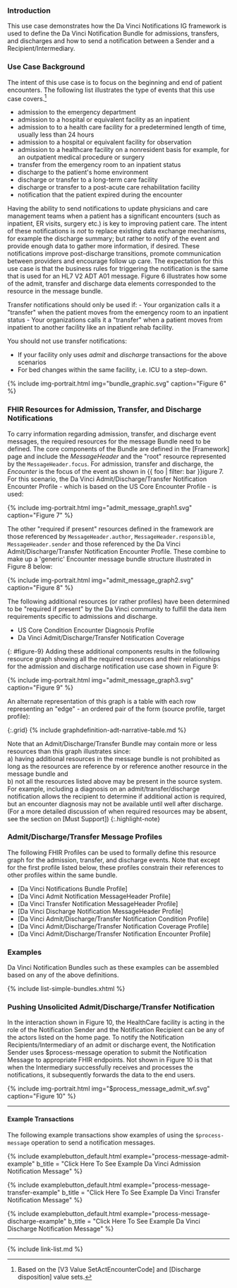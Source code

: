 
###  Introduction

This use case demonstrates how the Da Vinci Notifications IG framework is used to define the Da Vinci Notification Bundle for admissions, transfers, and discharges and how to send a notification between a Sender and a Recipient/Intermediary.

### Use Case Background

The intent of this use case is to focus on the beginning and end of patient encounters.  The following list illustrates the type of events that this use case covers.[^2]

- admission to the emergency department
- admission to a hospital or equivalent facility as an inpatient
- admission to to a health care facility for a predetermined length of time, usually less than 24 hours
- admission to a hospital or equivalent facility for observation
- admission to a healthcare facility on a nonresident basis for example, for an outpatient medical procedure or surgery
- transfer from the emergency room to an inpatient status
- discharge to the patient's home environment
- discharge or transfer to a long-term care facility
- discharge or transfer to a post-acute care rehabilitation facility
- notification that the patient expired during the encounter

Having the ability to send notifications to update physicians and care management teams when a patient has a significant encounters (such as inpatient, ER visits, surgery etc.) is key to improving patient care.  The intent of these notifications is *not* to replace existing data exchange mechanisms, for example the discharge summary; but rather to notify of the event and provide enough data to gather more information, if desired. These notifications improve post-discharge transitions, promote communication between providers and encourage follow up care. The expectation for this use case is that the business rules for triggering the notification is the same that is used for an HL7 V2 ADT A01 message.  Figure 6 illustrates how some of the admit, transfer and discharge data elements corresponded to the resource in the message bundle.

<div markdown ="1" class="bg-info">
Transfer notifications should only be used if:
- Your organization calls it a "transfer" when the patient moves from the emergency room to an inpatient status
- Your organizations calls it a "transfer" when a patient moves from inpatient to another facility like an inpatient rehab facility.

You should not use transfer notifications:
- If your facility only uses *admit* and *discharge* transactions for the above scenarios
- For bed changes within the same facility, i.e. ICU to a step-down.
</div>

{% include img-portrait.html img="bundle_graphic.svg" caption="Figure 6" %}

<!--
The Provider is notified when:

- A Patient is admitted to the hospital for inpatient or emergency care
- A Patient is discharged from the hospital
- A Patient is transferred from one care unit to another
-->

### FHIR Resources for Admission, Transfer, and Discharge Notifications

To carry information regarding admission, transfer, and discharge event messages, the required resources for the message Bundle need to be defined.  The core components of the Bundle are defined in the [Framework] page and include the *MessageHeader* and the "root" resource represented by the  `MessageHeader.focus`.  For admission, transfer and discharge, the *Encounter* is the focus of the event as shown in {{ foo | filter: bar }}igure 7. For this scenario, the Da Vinci Admit/Discharge/Transfer Notification Encounter Profile - which is based on the US Core Encounter Profile - is used:

{% include img-portrait.html img="admit_message_graph1.svg" caption="Figure 7" %}

The other "required if present" resources defined in the framework are those referenced by `MessageHeader.author`, `MessageHeader.responsible`, `MessageHeader.sender` and those referenced by the Da Vinci Admit/Discharge/Transfer Notification Encounter Profile. These combine to make up a 'generic' Encounter message bundle structure illustrated in Figure 8 below:


{% include img-portrait.html img="admit_message_graph2.svg" caption="Figure 8" %}

The following additional resources (or rather profiles) have been determined to be "required if present" by the Da Vinci community to fulfill the data item requirements specific to admissions and discharge.

- US Core Condition Encounter Diagnosis Profile
- Da Vinci Admit/Discharge/Transfer Notification Coverage

{: #figure-9}
Adding these additional components results in the following resource graph showing all the required resources and their relationships for the admission and discharge notification use case shown in Figure 9:

{% include img-portrait.html img="admit_message_graph3.svg" caption="Figure 9" %}

An alternate representation of this graph is a table with each row representing an "edge" - an ordered pair of the form (source profile, target profile):

{:.grid}
{% include graphdefinition-adt-narrative-table.md %}


Note that an Admit/Discharge/Transfer Bundle may contain more or less resources than this graph illustrates since:  
a) having additional resources in the message bundle is not prohibited as long as the resources are reference by or reference another resource in the message bundle and  
b) not all the resources listed above may be present in the source system. For example, including a diagnosis on an admit/transfer/discharge notification allows the recipient to determine if additional action is required, but an encounter diagnosis may not be available until well after discharge. (For a more detailed discussion of when required resources may be absent, see the section on [Must Support])
{:.highlight-note}

### Admit/Discharge/Transfer Message Profiles

The following FHIR Profiles can be used to formally define this resource graph for the admission, transfer, and discharge events.  Note that except for the first profile listed below, these profiles constrain their references to other profiles within the same bundle.

- [Da Vinci Notifications Bundle Profile]
- [Da Vinci Admit Notification MessageHeader Profile]
- [Da Vinci Transfer Notification MessageHeader Profile]
- [Da Vinci Discharge Notification MessageHeader Profile]
- [Da Vinci Admit/Discharge/Transfer Notification Condition Profile]
- [Da Vinci Admit/Discharge/Transfer Notification Coverage Profile]
- [Da Vinci Admit/Discharge/Transfer Notification Encounter Profile]

<!--
#### MessageDefinition and GraphDefinition
{:.no_toc}

The Following MessageDefinition and GraphDefinition can be used to formally define this resource graph for the admission, transfer and discharge event:

**MessageDefinition**

{% include list-simple-messagedefinitions.xhtml %}

**GraphDefinition**

{% include list-simple-graphdefinitions.xhtml %}

-->
<!--
- \* it is questionable whether Encounter.diagnosis.condition has been implemented by the EHR vendors - need to discuss with vendors.
- \** There is no Practitioner.endpoint element and an extension may be needed to implement.
- \*** MessageDefinition is used to formally define the Message content for a given event (e.g, an inpatient admission, transfer, or discharge).  It defines the event and the focal and non focal Resources/Profiles that make up the message:
-->

### Examples

Da Vinci Notification Bundles such as these examples can be assembled based on any of the above definitions.

{% include list-simple-bundles.xhtml %}

### Pushing Unsolicited Admit/Discharge/Transfer Notification

In the interaction shown in Figure 10, the HealthCare facility is acting in the role of the Notification Sender and the Notification Recipient can be any of the actors listed on the home page.  To notify the Notification Recipients/Intermediary of an admit or discharge event, the Notification Sender uses $process-message operation to submit the Notification Message to appropriate FHIR endpoints. Not shown in Figure 10 is that when the Intermediary successfully receives and processes the notifications, it subsequently forwards the data to the end users.

{% include img-portrait.html img="$process_message_admit_wf.svg" caption="Figure 10" %}

---

#### Example Transactions

The following example transactions show examples of using the `$process-message` operation to send a notification messages.

{% include examplebutton_default.html example="process-message-admit-example" b_title = "Click Here To See Example Da Vinci Admission Notification Message" %}

{% include examplebutton_default.html example="process-message-transfer-example" b_title = "Click Here To See Example Da Vinci Transfer Notification Message" %}

{% include examplebutton_default.html example="process-message-discharge-example" b_title = "Click Here To See Example Da Vinci Discharge Notification Message" %}

---

[^2]: Based on the [V3 Value SetActEncounterCode]  and [Discharge disposition] value sets.

{% include link-list.md %}
